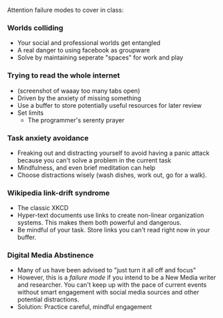 Attention failure modes to cover in class: 

### Worlds colliding
- Your social and professional worlds get entangled 
- A real danger to using facebook as groupware
- Solve by maintaining seperate "spaces" for work and play 

### Trying to read the whole internet
- (screenshot of waaay too many tabs open)
- Driven by the anxiety of missing something
- Use a buffer to store potentially useful resources for later review
- Set limits
  - The programmer's serenty prayer 

### Task anxiety avoidance
- Freaking out and distracting yourself to avoid having a panic attack because you can't solve a problem in the current task
- Mindfulness, and even brief meditation can help
- Choose distractions wisely (wash dishes, work out, go for a walk).

### Wikipedia link-drift syndrome 
- The classic XKCD
- Hyper-text documents use links to create non-linear organization systems. This makes them both powerful and dangerous. 
- Be mindful of your task. Store links you can't read right now in your buffer.

### Digital Media Abstinence 
- Many of us have been advised to "just turn it all off and focus"
- However, this is a *failure mode* if you intend to be a New Media writer and researcher. You can't keep up with the pace of current events without smart engagement with social media sources and other potential distractions. 
- Solution: Practice careful, mindful engagement

